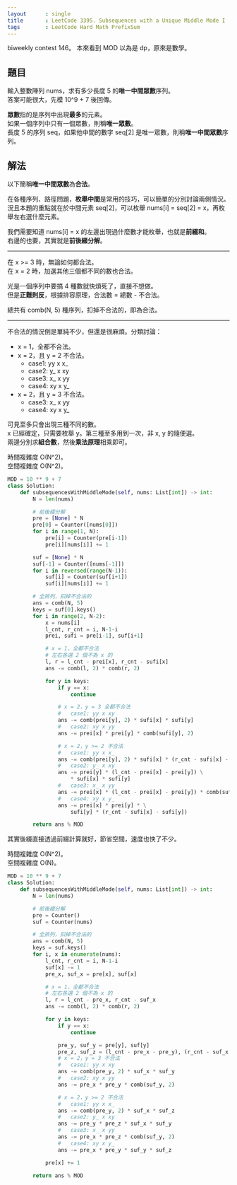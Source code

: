 ```yaml
---
layout      : single
title       : LeetCode 3395. Subsequences with a Unique Middle Mode I
tags        : LeetCode Hard Math PrefixSum
---
```

biweekly contest 146。
本來看到 MOD 以為是 dp，原來是數學。  

## 題目

輸入整數陣列 nums，求有多少長度 5 的**唯一中間眾數**序列。  
答案可能很大，先模 10^9 + 7 後回傳。  

**眾數**指的是序列中出現**最多**的元素。  
如果一個序列中只有一個眾數，則稱**唯一眾數**。  
長度 5 的序列 seq，如果他中間的數字 seq[2] 是唯一眾數，則稱**唯一中間眾數**序列。  

## 解法

以下簡稱**唯一中間眾數**為**合法**。  

在各種序列、路徑問題，**枚舉中間**是常用的技巧，可以簡單的分別討論兩側情況。  
況且本題的重點就在於中間元素 seq[2]，可以枚舉 nums[i] = seq[2] = x，再枚舉左右選什麼元素。  

我們需要知道 nums[i] = x 的左邊出現過什麼數才能枚舉，也就是**前綴和**。  
右邊的也要，其實就是**前後綴分解**。  

---

在 x >= 3 時，無論如何都合法。  
在 x = 2 時，加選其他三個都不同的數也合法。  

光是一個序列中要搞 4 種數就快煩死了，直接不想做。  
但是**正難則反**，根據排容原理，合法數 = 總數 - 不合法。  

總共有 comb(N, 5) 種序列，扣掉不合法的，即為合法。  

---

不合法的情況倒是單純不少，但還是很麻煩。分類討論：  

- x = 1，全都不合法。  
- x = 2，且 y = 2 不合法。  
  - case1: yy x x_
  - case2: y_ x xy
  - case3: x_ x yy
  - case4: xy x y_
- x = 2，且 y = 3 不合法。  
  - case3: x_ x yy  
  - case4: xy x y_  

可見至多只會出現三種不同的數。  
x 已經確定，只需要枚舉 y。第三種至多用到一次，非 x, y 的隨便選。  
兩邊分別求**組合數**，然後**乘法原理**相乘即可。  

時間複雜度 O(N^2)。  
空間複雜度 O(N^2)。  

```python
MOD = 10 ** 9 + 7
class Solution:
    def subsequencesWithMiddleMode(self, nums: List[int]) -> int:
        N = len(nums)

        # 前後綴分解
        pre = [None] * N
        pre[0] = Counter([nums[0]])
        for i in range(1, N):
            pre[i] = Counter(pre[i-1])
            pre[i][nums[i]] += 1

        suf = [None] * N
        suf[-1] = Counter([nums[-1]])
        for i in reversed(range(N-1)):
            suf[i] = Counter(suf[i+1])
            suf[i][nums[i]] += 1

        # 全排列，扣掉不合法的
        ans = comb(N, 5)
        keys = suf[0].keys()
        for i in range(2, N-2):
            x = nums[i]
            l_cnt, r_cnt = i, N-1-i
            prei, sufi = pre[i-1], suf[i+1]

            # x = 1，全都不合法
            # 左右各選 2 個不為 x 的
            l, r = l_cnt - prei[x], r_cnt - sufi[x]
            ans -= comb(l, 2) * comb(r, 2)

            for y in keys:
                if y == x:
                    continue

                # x = 2，y = 3 全都不合法
                #   case1: yy x xy
                ans -= comb(prei[y], 2) * sufi[x] * sufi[y]
                #   case2: xy x yy
                ans -= prei[x] * prei[y] * comb(sufi[y], 2)

                # x = 2，y >= 2 不合法
                #   case1: yy x x_
                ans -= comb(prei[y], 2) * sufi[x] * (r_cnt - sufi[x] - sufi[y])
                #   case2: y_ x xy
                ans -= prei[y] * (l_cnt - prei[x] - prei[y]) \
                    * sufi[x] * sufi[y]
                #   case3: x_ x yy
                ans -= prei[x] * (l_cnt - prei[x] - prei[y]) * comb(sufi[y], 2)
                #   case4: xy x y_
                ans -= prei[x] * prei[y] * \
                    sufi[y] * (r_cnt - sufi[x] - sufi[y])

        return ans % MOD
```

其實後綴直接透過前綴計算就好，節省空間，速度也快了不少。  

時間複雜度 O(N^2)。  
空間複雜度 O(N)。  

```python
MOD = 10 ** 9 + 7
class Solution:
    def subsequencesWithMiddleMode(self, nums: List[int]) -> int:
        N = len(nums)

        # 前後綴分解
        pre = Counter()
        suf = Counter(nums)

        # 全排列，扣掉不合法的
        ans = comb(N, 5)
        keys = suf.keys()
        for i, x in enumerate(nums):
            l_cnt, r_cnt = i, N-1-i
            suf[x] -= 1
            pre_x, suf_x = pre[x], suf[x]

            # x = 1，全都不合法
            # 左右各選 2 個不為 x 的
            l, r = l_cnt - pre_x, r_cnt - suf_x
            ans -= comb(l, 2) * comb(r, 2)

            for y in keys:
                if y == x:
                    continue

                pre_y, suf_y = pre[y], suf[y]
                pre_z, suf_z = (l_cnt - pre_x - pre_y), (r_cnt - suf_x - suf_y)
                # x = 2，y = 3 不合法
                #   case1: yy x xy
                ans -= comb(pre_y, 2) * suf_x * suf_y
                #   case2: xy x yy
                ans -= pre_x * pre_y * comb(suf_y, 2)

                # x = 2，y >= 2 不合法
                #   case1: yy x x_
                ans -= comb(pre_y, 2) * suf_x * suf_z
                #   case2: y_ x xy
                ans -= pre_y * pre_z * suf_x * suf_y
                #   case3: x_ x yy
                ans -= pre_x * pre_z * comb(suf_y, 2)
                #   case4: xy x y_
                ans -= pre_x * pre_y * suf_y * suf_z

            pre[x] += 1

        return ans % MOD
```
